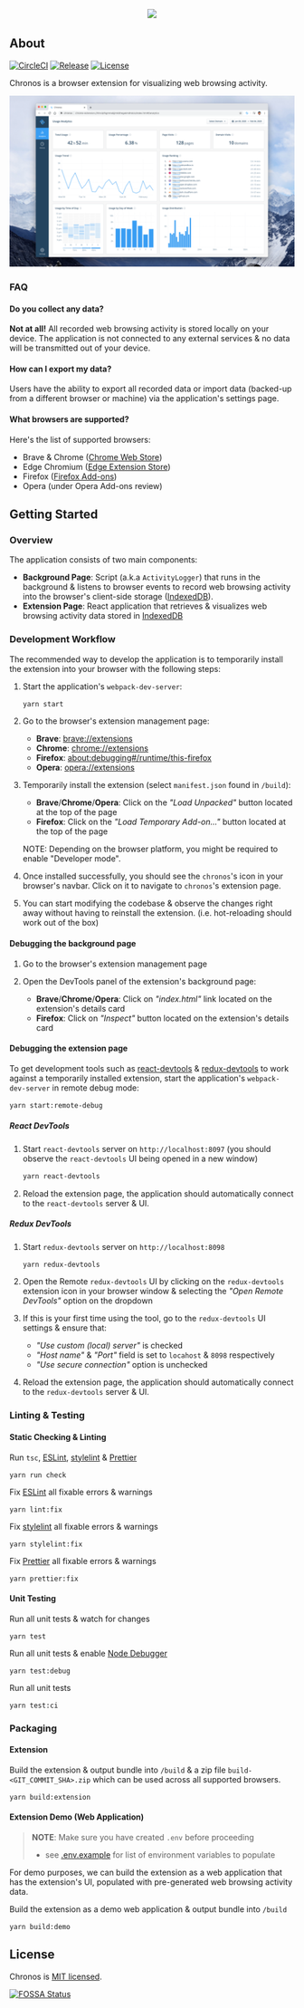<p align="center">
  <img src="./docs/title.png">
</p>

## About

[![CircleCI](https://circleci.com/gh/tohjustin/chronos/tree/master.svg?style=shield)](https://circleci.com/gh/tohjustin/chronos/tree/master)
[![Release](https://aegisbadges.appspot.com/static?subject=release&status=v1.1.1&color=379AF7)](https://github.com/tohjustin/chronos/releases)
[![License](https://aegisbadges.appspot.com/static?subject=license&status=MIT&color=379AF7)](https://opensource.org/licenses/MIT)

Chronos is a browser extension for visualizing web browsing activity.

<p align="center">
  <img src="./docs/home-page.png">
</p>

### FAQ

#### Do you collect any data?

__Not at all!__ All recorded web browsing activity is stored locally on your device. The application is not connected to any external services & no data will be transmitted out of your device.

#### How can I export my data?

Users have the ability to export all recorded data or import data (backed-up from a different browser or machine) via the application's settings page.

#### What browsers are supported?

Here's the list of supported browsers:

* Brave & Chrome ([Chrome Web Store](https://chrome.google.com/webstore/detail/chronos/ihinclpfkgmmabjjmkldhegakmdhdcio))
* Edge Chromium ([Edge Extension Store](https://microsoftedge.microsoft.com/addons/detail/lojilcmafodjobdcannaljdllkliofpo))
* Firefox ([Firefox Add-ons](https://addons.mozilla.org/en-US/firefox/addon/chronos-app))
* Opera (under Opera Add-ons review)

[//]: # (TODO: How do I request a feature?)

## Getting Started

### Overview

The application consists of two main components:

* __Background Page__: Script (a.k.a `ActivityLogger`) that runs in the background & listens to browser events to record web browsing activity into the browser's client-side storage ([IndexedDB](https://developer.mozilla.org/en-US/docs/Web/API/IndexedDB_API)).
* __Extension Page__: React application that retrieves & visualizes web browsing activity data stored in [IndexedDB](https://developer.mozilla.org/en-US/docs/Web/API/IndexedDB_API)

### Development Workflow

The recommended way to develop the application is to temporarily install the extension into your browser with the following steps:

1. Start the application's `webpack-dev-server`:

    ```bash
    yarn start
    ```

2. Go to the browser's extension management page:

    * __Brave__: [brave://extensions](brave://extensions)
    * __Chrome__: [chrome://extensions](chrome://extensions)
    * __Firefox__: [about:debugging#/runtime/this-firefox](about:debugging#/runtime/this-firefox)
    * __Opera__: [opera://extensions](opera://extensions)

3. Temporarily install the extension (select `manifest.json` found in `/build`):

    * __Brave__/__Chrome__/__Opera__: Click on the _"Load Unpacked"_ button located at the top of the page
    * __Firefox__: Click on the _"Load Temporary Add-on..."_ button located at the top of the page

    NOTE: Depending on the browser platform, you might be required to enable "Developer mode".

4. Once installed successfully, you should see the `chronos`'s icon in your browser's navbar. Click on it to navigate to `chronos`'s extension page.

5. You can start modifying the codebase & observe the changes right away without having to reinstall the extension. (i.e. hot-reloading should work out of the box)

#### Debugging the background page

1. Go to the browser's extension management page

2. Open the DevTools panel of the extension's background page:

    * __Brave__/__Chrome__/__Opera__: Click on _"index.html"_ link located on the extension's details card
    * __Firefox__: Click on _"Inspect"_ button located on the extension's details card

#### Debugging the extension page

To get development tools such as [react-devtools](https://github.com/facebook/react/tree/master/packages/react-devtools) & [redux-devtools](https://github.com/reduxjs/redux-devtools) to work against a temporarily installed extension, start the application's `webpack-dev-server` in remote debug mode:

```bash
yarn start:remote-debug
```

##### React DevTools

1. Start `react-devtools` server on `http://localhost:8097` (you should observe the `react-devtools` UI being opened in a new window)

    ```bash
    yarn react-devtools
    ```

2. Reload the extension page, the application should automatically connect to the `react-devtools` server & UI.

##### Redux DevTools

1. Start `redux-devtools` server on `http://localhost:8098`

    ```bash
    yarn redux-devtools
    ```

2. Open the Remote `redux-devtools` UI by clicking on the `redux-devtools` extension icon in your browser window & selecting the _"Open Remote DevTools"_ option on the dropdown

3. If this is your first time using the tool, go to the `redux-devtools` UI settings & ensure that:
    * _"Use custom (local) server"_ is checked
    * _"Host name"_ & _"Port"_ field is set to `locahost` & `8098` respectively
    * _"Use secure connection"_ option is unchecked

4. Reload the extension page, the application should automatically connect to the `redux-devtools` server & UI.

### Linting & Testing

#### Static Checking & Linting

Run `tsc`, [ESLint](https://eslint.org/), [stylelint](https://stylelint.io/) & [Prettier](https://prettier.io/)

```shell
yarn run check
```

Fix [ESLint](https://eslint.org/) all fixable errors & warnings

```shell
yarn lint:fix
```

Fix [stylelint](https://stylelint.io/) all fixable errors & warnings

```shell
yarn stylelint:fix
```

Fix [Prettier](https://prettier.io/) all fixable errors & warnings

```shell
yarn prettier:fix
```

#### Unit Testing

Run all unit tests & watch for changes

```shell
yarn test
```

Run all unit tests & enable [Node Debugger](https://nodejs.org/docs/latest-v12.x/api/debugger.html)

```shell
yarn test:debug
```

Run all unit tests

```shell
yarn test:ci
```

### Packaging

#### Extension

Build the extension & output bundle into `/build` & a zip file `build-<GIT_COMMIT_SHA>.zip` which can be used across all supported browsers.

```shell
yarn build:extension
```

#### Extension Demo (Web Application)

> __NOTE__: Make sure you have created `.env` before proceeding
>
> * see [.env.example](./.env.example) for list of environment variables to populate

For demo purposes, we can build the extension as a web application that has the extension's UI, populated with pre-generated web browsing activity data.

Build the extension as a demo web application & output bundle into `/build`

```shell
yarn build:demo
```

## License

Chronos is [MIT licensed](./LICENSE).

[![FOSSA Status](https://app.fossa.com/api/projects/git%2Bgithub.com%2Ftohjustin%2Fchronos.svg?type=large)](https://app.fossa.com/projects/git%2Bgithub.com%2Ftohjustin%2Fchronos?ref=badge_large)
